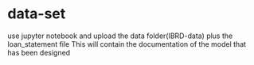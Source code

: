 # data-set

use jupyter notebook and upload the data folder(IBRD-data) plus the loan_statement file 
This will contain the documentation of the model that has been designed
